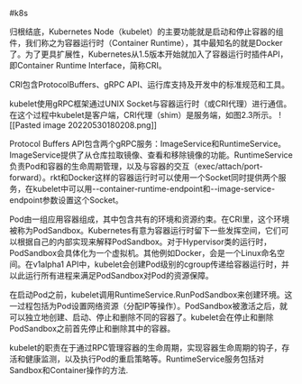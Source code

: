 #k8s 

归根结底，Kubernetes Node（kubelet）的主要功能就是启动和停止容器的组件，我们称之为容器运行时（Container Runtime），其中最知名的就是Docker了。为了更具扩展性，Kubernetes从1.5版本开始就加入了容器运行时插件API，即Container Runtime Interface，简称CRI。

CRI包含ProtocolBuffers、gRPC API、运行库支持及开发中的标准规范和工具。

kubelet使用gRPC框架通过UNIX Socket与容器运行时（或CRI代理）进行通信。在这个过程中kubelet是客户端，CRI代理（shim）是服务端，如图2.3所示。
![[Pasted image 20220530180208.png]]

Protocol Buffers API包含两个gRPC服务：ImageService和RuntimeService。ImageService提供了从仓库拉取镜像、查看和移除镜像的功能。RuntimeService负责Pod和容器的生命周期管理，以及与容器的交互（exec/attach/port-forward）。rkt和Docker这样的容器运行时可以使用一个Socket同时提供两个服务，在kubelet中可以用--container-runtime-endpoint和--image-service-endpoint参数设置这个Socket。

Pod由一组应用容器组成，其中包含共有的环境和资源约束。在CRI里，这个环境被称为PodSandbox。Kubernetes有意为容器运行时留下一些发挥空间，它们可以根据自己的内部实现来解释PodSandbox。对于Hypervisor类的运行时，PodSandbox会具体化为一个虚拟机。其他例如Docker，会是一个Linux命名空间。在v1alpha1 API中，kubelet会创建Pod级别的cgroup传递给容器运行时，并以此运行所有进程来满足PodSandbox对Pod的资源保障。

在启动Pod之前，kubelet调用RuntimeService.RunPodSandbox来创建环境。这一过程包括为Pod设置网络资源（分配IP等操作）。PodSandbox被激活之后，就可以独立地创建、启动、停止和删除不同的容器了。kubelet会在停止和删除PodSandbox之前首先停止和删除其中的容器。

kubelet的职责在于通过RPC管理容器的生命周期，实现容器生命周期的钩子，存活和健康监测，以及执行Pod的重启策略等。RuntimeService服务包括对Sandbox和Container操作的方法.

